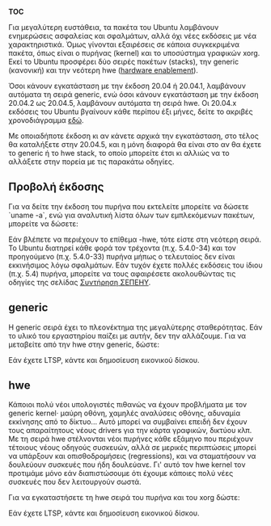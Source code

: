 __TOC__

Για μεγαλύτερη ευστάθεια, τα πακέτα του Ubuntu λαμβάνουν ενημερώσεις
ασφαλείας και σφαλμάτων, αλλά όχι νέες εκδόσεις με νέα
χαρακτηριστικά. Όμως γίνονται εξαιρέσεις σε κάποια
συγκεκριμένα πακέτα, όπως είναι ο πυρήνας (kernel) και το
υποσύστημα γραφικών xorg. Εκεί το Ubuntu προσφέρει δύο σειρές
πακέτων (stacks), την generic (κανονική) και την νεότερη hwe
([hardware
enablement](https://wiki.ubuntu.com/Kernel/LTSEnablementStack)).

Όσοι κάνουν εγκατάσταση με την έκδοση 20.04 ή 20.04.1, λαμβάνουν
αυτόματα τη σειρά generic, ενώ όσοι κάνουν εγκατάσταση με την
έκδοση 20.04.2 ως 20.04.5, λαμβάνουν αυτόματα τη σειρά hwe. Οι
20.04.x εκδόσεις του Ubuntu βγαίνουν κάθε περίπου έξι μήνες, δείτε το
ακριβές χρονοδιάγραμμα
[εδώ](https://wiki.ubuntu.com/FocalFossa/ReleaseSchedule).

Με οποιαδήποτε έκδοση κι αν κάνετε αρχικά την εγκατάσταση, στο τέλος θα
καταλήξετε στην 20.04.5, και η μόνη διαφορά θα είναι στο αν θα έχετε το
generic ή το hwe stack, το οποίο μπορείτε έτσι κι αλλιώς να το αλλάξετε
στην πορεία με τις παρακάτω οδηγίες.

## Προβολή έκδοσης

Για να δείτε την έκδοση του πυρήνα που εκτελείτε μπορείτε να δώσετε
\`uname -a\`, ενώ για αναλυτική λίστα όλων των εμπλεκόμενων πακέτων,
μπορείτε να δώσετε:

Εάν βλέπετε να περιέχουν το επίθεμα -hwe, τότε είστε στη νεότερη σειρά.
Το Ubuntu διατηρεί κάθε φορά τον τρέχοντα (π.χ. 5.4.0-34) και τον
προηγούμενο (π.χ. 5.4.0-33) πυρήνα μήπως ο τελευταίος δεν είναι
εκκινήσιμος λόγω σφαλμάτων. Εάν τυχόν έχετε πολλές εκδόσεις του ίδιου
(π.χ. 5.4) πυρήνα, μπορείτε να τους αφαιρέσετε ακολουθώντας τις οδηγίες
της σελίδας [Συντήρηση
ΣΕΠΕΗΥ](Linux/sch-scripts/Συντήρηση_ΣΕΠΕΗΥ "wikilink").

## generic

Η generic σειρά έχει το πλεονέκτημα της μεγαλύτερης σταθερότητας. Εάν το
υλικό του εργαστηρίου παίζει με αυτήν, δεν την αλλάζουμε. Για να
μεταβείτε από την hwe στην generic, δώστε:

Εάν έχετε LTSP, κάντε και δημοσίευση εικονικού δίσκου.

## hwe

Κάποιοι πολύ νέοι υπολογιστές πιθανώς να έχουν προβλήματα με τον generic
kernel· μαύρη οθόνη, χαμηλές αναλύσεις οθόνης, αδυναμία εκκίνησης από το
δίκτυο... Αυτό μπορεί να συμβαίνει επειδή δεν έχουν τους απαραίτητους
νέους drivers για την κάρτα γραφικών, δικτύου κλπ. Με τη σειρά hwe
στέλνονται νέοι πυρήνες κάθε εξάμηνο που περιέχουν τέτοιους νέους
οδηγούς συσκευών, αλλά σε μερικές περιπτώσεις μπορεί να υπάρξουν και
οπισθοδρομήσεις (regressions), και να σταματήσουν να δουλεύουν συσκευές
που ήδη δουλεύανε. Γι' αυτό τον hwe kernel τον προτιμάμε μόνο εάν
διαπιστώσουμε ότι έχουμε κάποιες πολύ νέες συσκευές που δεν
λειτουργούν σωστά.

Για να εγκαταστήσετε τη hwe σειρά του πυρήνα και του xorg δώστε:

Εάν έχετε LTSP, κάντε και δημοσίευση εικονικού δίσκου.